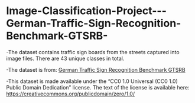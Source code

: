 # Image-Classification-Project---German-Traffic-Sign-Recognition-Benchmark-GTSRB-

-The dataset contains traffic sign boards from the streets captured into
image files. There are 43 unique classes in total.

-The dataset is from: [German Traffic Sign Recognition Benchmark GTSRB](https://sid.erda.dk/public/archives/daaeac0d7ce1152aea9b61d9f1e19370/published-archive.html)

-This dataset is made available under the “CC0 1.0 Universal (CC0 1.0) Public Domain Dedication” license. The text of the license is available here: https://creativecommons.org/publicdomain/zero/1.0/
